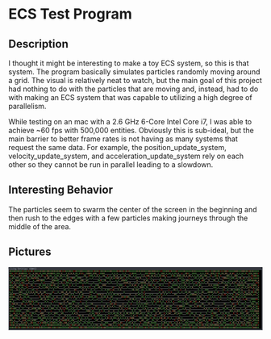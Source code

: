 # ECS Test Program

## Description

I thought it might be interesting to make a toy ECS system, so this is that system.  The program basically simulates particles randomly moving around a grid.  The visual is relatively neat to watch, but the main goal of this project had nothing to do with the particles that are moving and, instead, had to do with making an ECS system that was capable to utilizing a high degree of parallelism.

While testing on an mac with a 2.6 GHz 6-Core Intel Core i7, I was able to achieve ~60 fps with 500,000 entities.  Obviously this is sub-ideal, but the main barrier to better frame rates is not having as many systems that request the same data.  For example, the position_update_system, velocity_update_system, and acceleration_update_system rely on each other so they cannot be run in parallel leading to a slowdown.

## Interesting Behavior

The particles seem to swarm the center of the screen in the beginning and then rush to the edges with a few particles making journeys through the middle of the area.

## Pictures

![Running](./docs/ExampleRunRatatui.png)
